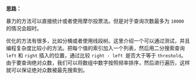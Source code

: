 **思路：**

暴力的方法可以直接统计或者使用摩尔投票法。但是对于查询次数最多为 `10000` 的情况会超时。

优化的方法有很多，比如分桶或者使用线段树。这里介绍一个可以通过测试，并且编程复杂度比较小的方法。把每个值的索引加入一个列表，然后用二分搜索查询 `left` 和 `right` 插入的位置，通过比较 `right - left `是否大于等于 `threshold`。由于要查询绝对众数，我们可以将数组中数字按照频率排序，然后进行遍历，这样就可以保证绝对众数被最先搜索到。

